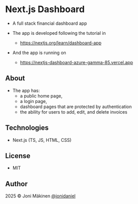 # Next.js Dashboard

- A full stack financial dashboard app

- The app is developed following the tutorial in

  - https://nextjs.org/learn/dashboard-app

- And the app is running on

  - https://nextjs-dashboard-azure-gamma-85.vercel.app

## About

- The app has:
  - a public home page,
  - a login page,
  - dashboard pages that are protected by authentication
  - the ability for users to add, edit, and delete invoices

## Technologies

- Next.js (TS, JS, HTML, CSS)

## License

- MIT

## Author

2025 © Joni Mäkinen [@jonidaniel](https://github.com/jonidaniel)
